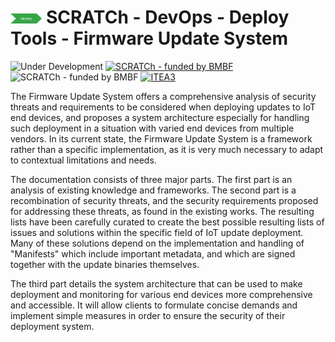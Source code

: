 # <img src="../../../images/deploy.png" alt ='deploy'  width="10%" > SCRATCh - DevOps - Deploy Tools - Firmware Update System

![Under Development](https://img.shields.io/badge/status-Under%20Development-yellow)
[![SCRATCh - funded by BMBF](https://img.shields.io/badge/part%20of-SCRATCh-yellow)](https://scratch-itea3.eu/)
![SCRATCh - funded by BMBF](https://img.shields.io/badge/funded%20by-BMBF-blue)
[![ITEA3](https://img.shields.io/badge/supported%20by-ITEA3-orange)](https://www.itea3.org)

The Firmware Update System offers a comprehensive analysis of security threats and requirements to be considered when deploying updates to IoT end devices, and proposes a system architecture especially for handling such deployment in a situation with varied end devices from multiple vendors. In its current state, the Firmware Update System is a framework rather than a specific implementation, as it is very much necessary to adapt to contextual limitations and needs.

The documentation consists of three major parts. The first part is an analysis of existing knowledge and frameworks. The second part is a recombination of security threats, and the security requirements proposed for addressing these threats, as found in the existing works. The resulting lists have been carefully curated to create the best possible resulting lists of issues and solutions within the specific field of IoT update deployment. Many of these solutions depend on the implementation and handling of "Manifests" which include important metadata, and which are signed together with the update binaries themselves.

The third part details the system architecture that can be used to make deployment and monitoring for various end devices more comprehensive and accessible. It will allow clients to formulate concise demands and implement simple measures in order to ensure the security of their deployment system.










